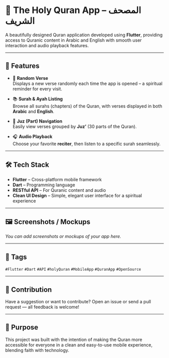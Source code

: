 # 📖 The Holy Quran App – المصحف الشريف

A beautifully designed Quran application developed using **Flutter**, providing access to Quranic content in Arabic and English with smooth user interaction and audio playback features.

---

## 🌟 Features

- 📜 **Random Verse**  
  Displays a new verse randomly each time the app is opened – a spiritual reminder for every visit.

- 📚 **Surah & Ayah Listing**  
  Browse all surahs (chapters) of the Quran, with verses displayed in both **Arabic** and **English**.

- 🧩 **Juz (Part) Navigation**  
  Easily view verses grouped by **Juz’** (30 parts of the Quran).

- 🎧 **Audio Playback**  
  Choose your favorite **reciter**, then listen to a specific surah seamlessly.

---

## 🛠️ Tech Stack

- **Flutter** – Cross-platform mobile framework  
- **Dart** – Programming language  
- **RESTful API** – For Quranic content and audio  
- **Clean UI Design** – Simple, elegant user interface for a spiritual experience

---

## 🖼️ Screenshots / Mockups

_You can add screenshots or mockups of your app here._


---

## 📌 Tags

`#Flutter` `#Dart` `#API` `#holyQuran` `#MobileApp` `#QuranApp` `#OpenSource`

---

## 🤲 Contribution

Have a suggestion or want to contribute? Open an issue or send a pull request — all feedback is welcome!

---

## 🕌 Purpose

This project was built with the intention of making the Quran more accessible for everyone in a clean and easy-to-use mobile experience, blending faith with technology.
